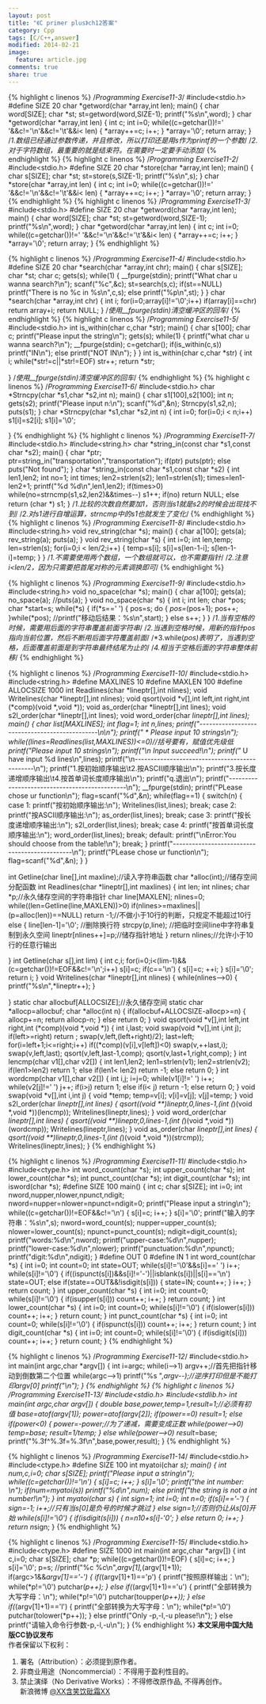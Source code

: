 ```yaml
---
layout: post
title: "《C primer plus》ch12答案"
category: Cpp
tags: [C/C++,answer]
modified: 2014-02-21
image:
  feature: article.jpg
comments: true
share: true
---
```



{% highlight c linenos %} 
/*Programming Exercise11-3*/
#include<stdio.h>
#define SIZE 20
char *getword(char *array,int len);
main()
{
    char word[SIZE];
    char *st;
    st=getword(word,SIZE-1);
    printf("%s\n",word);
}
char *getword(char *array,int len)
{
    int c;
    int i=0;
    while((c=getchar())!=' '&&c!='\n'&&c!='\t'&&i< len)
    {
        *array++=c;
        i++;
    }
    *array='\0';
    return array;
}
/*1.数组已经通过参数传递，并且修改，所以打印还是用s作为printf的一个参数*/
/*2.对于字符数组，最重要的就是结束符。在需要时一定要手动添加*/
{% endhighlight %}
{% highlight c linenos %} 
/*Programming Exercise11-2*/
#include<stdio.h>
#define SIZE 20
char *store(char *array,int len);
main()
{
    char s[SIZE];
    char *st;
    st=store(s,SIZE-1);
    printf("%s\n",s);
}
char *store(char *array,int len)
{
    int c;
    int i=0;
    while((c=getchar())!=' '&&c!='\n'&&c!='\t'&&i< len)
    {
        *array++=c;
        i++;
    }
    *array='\0';
    return array;
}
{% endhighlight %}
{% highlight c linenos %} 
/*Programming Exercise11-3*/
#include<stdio.h>
#define SIZE 20
char *getword(char *array,int len);
main()
{
    char word[SIZE];
    char *st;
    st=getword(word,SIZE-1);
    printf("%s\n",word);
}
char *getword(char *array,int len)
{
    int c;
    int i=0;
    while((c=getchar())!=' '&&c!='\n'&&c!='\t'&&i< len)
    {
        *array++=c;
        i++;
    }
    *array='\0';
    return array;
}
{% endhighlight %}

{% highlight c linenos %} 
/*Programming Exercise11-4*/
#include<stdio.h>
#define SIZE 20
char *search(char *array,int chr);
main()
{
    char s[SIZE];
    char *st;
    char c;
    gets(s);
    while(1)
    {
        __fpurge(stdin);
        printf("What char u wanna search?\n");
        scanf("%c",&c);
        st=search(s,c);
        if(st==NULL)
            printf("There is no %c in %s\n",c,s);
        else
            printf("%p\n",st);
    }
}
char *search(char *array,int chr)
{
    int i;
    for(i=0;array[i]!='\0';i++)
        if(array[i]==chr)
            return array+i;
    return NULL;
}
/*使用__fpurge(stdin)清空缓冲区的回车*/
{% endhighlight %}
{% highlight c linenos %} 
/*Programming Exercise11-5*/
#include<stdio.h>
int is_within(char c,char *str);
main()
{
    char s[100];
    char c;
    printf("Please input the string\n");
    gets(s);
    while(1)
    {
        printf("what char u wanna search?\n");
        __fpurge(stdin);
        c=getchar();
        if(is_within(c,s))
            printf("IN\n");
        else
            printf("NOT IN\n");
    }
}
int is_within(char c,char *str)
{
    int i;
    while(*str!=c||*str!=EOF)
        str++;
    return *str;
 
}
/*使用__fpurge(stdin)清空缓冲区的回车*/
{% endhighlight %}
{% highlight c linenos %} 
/*Programming Exercise11-6*/
#include<stdio.h>
char *Strncpy(char *s1,char *s2,int n);
main()
{
    char s1[100],s2[100];
    int n;
    gets(s2);
    printf("Please input n:\n");
    scanf("%d",&n);
    Strncpy(s1,s2,n);
    puts(s1);
}
char *Strncpy(char *s1,char *s2,int n)
{
    int i=0;
    for(i=0;i < n;i++)
        s1[i]=s2[i];
    s1[i]='\0';
 
}
{% endhighlight %}
{% highlight c linenos %} 
/*Programming Exercise11-7*/
#include<stdio.h>
#include<string.h>
char *string_in(const char *s1,const char *s2);
main()
{
    char *ptr;
    ptr=string_in("transportation","transportation");
    if(ptr)
        puts(ptr);
    else
        puts("Not found");
}
char *string_in(const char *s1,const char *s2)
{
    int len1,len2;
    int no=1;
    int times;
    len2=strlen(s2);
    len1=strlen(s1);
    times=len1-len2+1;
    printf("%d %d\n",len1,len2);
    if(times>0)
        while(no=strncmp(s1,s2,len2)&&times--)
            s1++;
    if(no)
        return NULL;
    else
        return (char *) s1;
}
/*1.比较的次数自然要加1，否则当s1就是s2的时候会出现找不到*/
/*2.对s1进行自增运算，strncmp中的s1也就发生了变化*/
{% endhighlight %}
{% highlight c linenos %} 
/*Programming Exercise11-8*/
#include<stdio.h>
#include<string.h>
void rev_string(char *s);
main()
{
    char a[100];
    gets(a);
    rev_string(a);
    puts(a);
}
void rev_string(char *s)
{
    int i=0;
    int len,temp;
    len=strlen(s);
    for(i=0;i < len/2;i++)
    {
        temp=s[i];
        s[i]=s[len-1-i];
        s[len-1-i]=temp;
    }
}
/*1.不需要使用两个数组，一个数组就可以，也不需要指针*/
/*2.注意i<len/2，因为只需要把首尾对称的元素调换即可*/
{% endhighlight %}

{% highlight c linenos %} 
/*Programming Exercise11-9*/
#include<stdio.h>
#include<string.h>
void no_space(char *s);
main()
{
    char a[100];
    gets(a);
    no_space(a);
    //puts(a);
}
void no_space(char *s)
{
    int i;
    int len;
    char *pos;
    char *start=s;
    while(*s)
    {
        if(*s==' ')
        {
            pos=s;
            do
            {
                *pos=*(pos+1);
                pos++;
            }while(*pos);
            //printf("移动后结果：%s\n",start);
        }
        else
            s++;
    }
}
/*1.当有空格的时候，需要用后面的字符串覆盖前面字符串*/
/*2.当遇到空格时候，用新的指针pos指向当前位置，然后不断用后面字符覆盖前面*/
/*3.while(*pos)表明了，当遇到空格，后面覆盖前面是到字符串最终结尾为止的*/
/*4.相当于空格后面的字符串整体前移*/
{% endhighlight %}

{% highlight c linenos %} 
/*Programming Exercise11-10*/
#include<stdio.h>
#include<string.h>
#define MAXLINES 10
#define MAXLEN 100
#define ALLOCSIZE 1000
int Readlines(char *lineptr[],int nlines);
void Writelines(char *lineptr[],int nlines);
void qsort(void *v[],int left,int right,int (*comp)(void *,void *));
void as_order(char *lineptr[],int lines);
void s2l_order(char *lineptr[],int lines);
void word_order(char *lineptr[],int lines);
main()
{
    char *list[MAXLINES];
    int flag=1;
    int n,lines;
    printf("----------------------------------------------\n\n");
    printf(" * Please input 10 strings\n");
    while((lines=Readlines(list,MAXLINES))<=0)//括号要有，赋值优先级低
        printf("Please input 10 strings\n");
    printf("\n* Input succeed!\n");
    printf("* U have input %d lines\n",lines);
    printf("\n----------------------------------------------\n");
    printf("1.按初始顺序输出\t2.按ASCII顺序输出\n");
    printf("3.按长度递增顺序输出\t4.按首单词长度顺序输出\n");
    printf("q.退出\n");
    printf("----------------------------------------------\n");
    __fpurge(stdin);
    printf("PLease chose ur function\n");
    flag=scanf("%d",&n);
    while(flag==1)
    {
        switch(n)
        {
            case 1:
                printf("按初始顺序输出:\n");
                Writelines(list,lines);
                break;
            case 2:
                printf("按ASCII顺序输出:\n");
                as_order(list,lines);
                break;
            case 3:
                printf("按长度递增顺序输出:\n");
                s2l_order(list,lines);
                break;
            case 4:
                printf("按首单词长度顺序输出:\n");
                word_order(list,lines);
                break;
            default:
                printf("\nError:You should choose from the table!\n");
                break;
        }
        printf("----------------------------------------------\n");
        printf("PLease chose ur function\n");
        flag=scanf("%d",&n);
    }
}
 
int Getline(char line[],int maxline);//读入字符串函数
char *alloc(int);//储存空间分配函数
int Readlines(char *lineptr[],int maxlines)
{
    int len;
    int nlines;
    char *p;//永久储存空间的字符串指针
    char line[MAXLEN];
    nlines=0;
    while((len=Getline(line,MAXLEN))>0)
        if(nlines>=maxlines||(p=alloc(len))==NULL)
            return -1;//不做小于10行的判断，只规定不能超过10行
        else
        {
            line[len-1]='\0';   //删除换行符
            strcpy(p,line);     //把临时空间line中字符串复制到永久空间
            lineptr[nlines++]=p;//储存指针地址
        }
    return nlines;//允许小于10行的任意行输出
 
}
int Getline(char s[],int lim)
{
    int c,i;
    for(i=0;i<(lim-1)&&(c=getchar())!=EOF&&c!='\n';i++)
        s[i]=c;
    if(c=='\n')
    {
        s[i]=c;
        ++i;
    }
    s[i]='\0';
    return i;
}
void Writelines(char *lineptr[],int nlines)
{
    while(nlines-->0)
    {
        printf("%s\n",*lineptr++);
    }
 
}
static char allocbuf[ALLOCSIZE];//永久储存空间
static char *allocp=allocbuf;
char *alloc(int n)
{
    if(allocbuf+ALLOCSIZE-allocp>=n)
    {
        allocp+=n;
        return allocp-n;
    }
    else
        return 0;
}
void qsort(void *v[],int left,int right,int (*comp)(void *,void *))
{
    int i,last;
    void swap(void *v[],int i,int j);
    if(left>=right)
        return ;
    swap(v,left,(left+right)/2);
    last=left;
    for(i=left+1;i<=right;i++)
        if((*comp)(v[i],v[left])<0)
            swap(v,++last,i);
    swap(v,left,last);
    qsort(v,left,last-1,comp);
    qsort(v,last+1,right,comp);
}
int lencmp(char v1[],char v2[])
{
    int len1,len2;
    len1=strlen(v1);
    len2=strlen(v2);
    if(len1>len2)
        return 1;
    else if(len1< len2)
        return -1;
    else
        return 0;
}
int wordcmp(char v1[],char v2[])
{
    int i,j;
    i=j=0;
    while(v1[i]!=' ')
        i++;
    while(v2[j]!=' ')
        j++;
    if(i>j)
        return 1;
    else if(i< j)
        return -1;
    else
        return 0;
}
void swap(void *v[],int i,int j)
{
    void *temp;
    temp=v[i];
    v[i]=v[j];
    v[j]=temp;
}
void s2l_order(char *lineptr[],int lines)
{
    qsort((void **)lineptr,0,lines-1,(int (*)(void *,void *))(lencmp));
    Writelines(lineptr,lines);
}
void word_order(char *lineptr[],int lines)
{
    qsort((void **)lineptr,0,lines-1,(int (*)(void *,void *))(wordcmp));
    Writelines(lineptr,lines);
}
void as_order(char *lineptr[],int lines)
{
    qsort((void **)lineptr,0,lines-1,(int (*)(void *,void *))(strcmp));
    Writelines(lineptr,lines);
}
{% endhighlight %}

{% highlight c linenos %} 
/*Programming Exercise11-11*/
#include<stdio.h>
#include<ctype.h>
int word_count(char *s);
int upper_count(char *s);
int lower_count(char *s);
int punct_count(char *s);
int digit_count(char *s);
int isword(char *s);
#define SIZE 100
main()
{
    int c;
    char s[SIZE];
    int i=0;
    int nword,nupper,nlower,npunct,ndigit;
    nword=nupper=nlower=npunct=ndigit=0;
    printf("Please input a string\n");
    while((c=getchar())!=EOF&&c!='\n')
    {
        s[i]=c;
        i++;
    }
    s[i]='\0';
    printf("输入的字符串：%s\n",s);
    nword=word_count(s);
    nupper=upper_count(s);
    nlower=lower_count(s);
    npunct=punct_count(s);
    ndigit=digit_count(s);
    printf("words:%d\n",nword);
    printf("upper-case:%d\n",nupper);
    printf("lower-case:%d\n",nlower);
    printf("punctuation:%d\n",npunct);
    printf("digit:%d\n",ndigit);
}
#define OUT 0
#define IN 1
int word_count(char *s)
{
    int i=0;
    int count=0;
    int state=OUT;
    while(s[i]!='\0'&&s[i]==' ')
        i++;
    while(s[i]!='\0')
    {
        if((ispunct(s[i])&&s[i]!='-')||isblank(s[i])||s[i]=='\n')
            state=OUT;
        else if(state==OUT&&!isdigit(s[i]))
        {
            state=IN;
            count++;
        }
        i++;
    }
    return count;
}
int upper_count(char *s)
{
    int i=0;
    int count=0;
    while(s[i]!='\0')
    {
        if(isupper(s[i]))
            count++;
        i++;
    }
    return count;
}
int lower_count(char *s)
{
    int i=0;
    int count=0;
    while(s[i]!='\0')
    {
        if(islower(s[i]))
            count++;
        i++;
    }
    return count;
}
int punct_count(char *s)
{
    int i=0;
    int count=0;
    while(s[i]!='\0')
    {
        if(ispunct(s[i]))
            count++;
        i++;
    }
    return count;
}
int digit_count(char *s)
{
    int i=0;
    int count=0;
    while(s[i]!='\0')
    {
        if(isdigit(s[i]))
            count++;
        i++;
    }
    return count;
}
{% endhighlight %}

{% highlight c linenos %} 
/*Programming Exercise11-12*/
#include<stdio.h>
int main(int argc,char *argv[])
{
    int i=argc;
    while(i-->1)
        argv++;//首先把指针移动到倒数第二个位置
    while(argc-->1)
        printf("%s ",*argv--);//逆序打印但是不能打印argv[0]
    printf("\n");
}
{% endhighlight %}
{% highlight c linenos %} 
/*Programming Exercise11-13*/
#include<stdio.h>
#include<stdlib.h>
int main(int argc,char *argv[])
{
    double base,power,temp=1,result=1;//必须有初值
    base=atof(argv[1]);
    power=atof(argv[2]);
    if(power==0)
        result=1;
    else if(power<0)
    {
        power=-power;//为了递减，需要变成正数
        while(power-->0)
            temp*=base;
        result=1/temp;
    }
    else
        while(power-->0)
            result*=base;
    printf("%.3f^%.3f=%.3f\n",base,power,result);
}
{% endhighlight %}

{% highlight c linenos %} 
/*Programming Exercise11-14*/
#include<stdio.h>
#include<ctype.h>
#define SIZE 100
int myatoi(char *s);
main()
{
    int num,c,i=0;
    char s[SIZE];
    printf("Please input a string\n");
    while((c=getchar())!='\n')
    {
        s[i]=c;
        i++;
    }
    s[i]='\0';
    printf("the int number: \n");
    if(num=myatoi(s))
        printf("%d\n",num);
    else
        printf("the string is not a int number!\n");
}
int myatoi(char *s)
{
    int sign=1;
    int i=0;
    int n=0;
    if(s[i]=='-')
    {
        sign=-1;
        i++;//只有当s[0]是负号的时候才跳过
    }
    else
        sign=1;//否则仍让从s[0]开始
    while(s[i]!='\0')
    {
        if(isdigit(s[i]))
        {
            n=n*10+s[i]-'0';
        }
        else
            return 0;
        i++;
    }
    return n*sign;
}
{% endhighlight %}

{% highlight c linenos %} 
/*Programming Exercise11-15*/
#include<stdio.h>
#include<ctype.h>
#define SIZE 1000
int main(int argc,char *argv[])
{
    int c,i=0;
    char s[SIZE];
    char *p;
    while((c=getchar())!=EOF)
    {
        s[i]=c;
        i++;
    }
    s[i]='\0';
    p=s;
    //printf("%c %c\n",*argv[1],*(argv[1]+1));
    if(argc>1&&*argv[1]=='-')
    {
        if(*(argv[1]+1)=='p')
        {
            printf("按照原样输出：\n");
            while(*p!='\0')
                putchar(*p++); 
        }
        else if(*(argv[1]+1)=='u')
        {
            printf("全部转换为大写字母：\n");
            while(*p!='\0')
                putchar(toupper(*p++));
        }
        else if(*(argv[1]+1)=='l')
        {
            printf("全部转换为大写字母：\n");
            while(*p!='\0')
                putchar(tolower(*p++));
        }
        else
            printf("Only -p,-l,-u please!\n");
    }
    else
        printf("请输入命令行参数-p,-l,-u\n");
}
{% endhighlight %}
**本文采用中国大陆版CC协议发布**  
作者保留以下权利：  
1. 署名（Attribution）：必须提到原作者。  
2. 非商业用途（Noncommercial）：不得用于盈利性目的。  
3. 禁止演绎（No Derivative Works）：不得修改原作品, 不得再创作。   
新浪微博 [@XX含笑饮砒霜XX](http://weibo.com/1807732335/AvK7VrQlp?type=like)